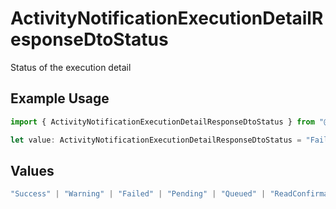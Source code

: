 # ActivityNotificationExecutionDetailResponseDtoStatus

Status of the execution detail

## Example Usage

```typescript
import { ActivityNotificationExecutionDetailResponseDtoStatus } from "@novu/api/models/components";

let value: ActivityNotificationExecutionDetailResponseDtoStatus = "Failed";
```

## Values

```typescript
"Success" | "Warning" | "Failed" | "Pending" | "Queued" | "ReadConfirmation"
```